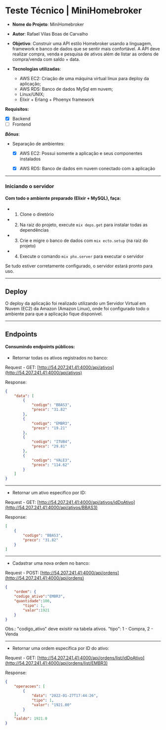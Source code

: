 # Teste Técnico | MiniHomebroker


* **Nome do Projeto**: MiniHomebroker
* **Autor**: Rafael Vilas Boas de Carvalho
* **Objetivo**: Construir uma API estilo Homebroker usando a linguagem, framework e banco de dados que se sentir mais confortável. A API deve realizar compra, venda e pesquisa de ativos além de listar as ordens de compra/venda com saldo + data. 

* **Tecnologias utilizadas**:
  * AWS EC2: Criação de uma máquina virtual linux para deploy da aplicação;
  * AWS RDS: Banco de dados MySql em nuvem;
  * Linux/UNIX;
  * Elixir + Erlang + Phoenyx framework

**Requisitos:**
- [x] Backend
- [ ] Frontend

***Bônus***:
- Separação de ambientes:
  - [x] AWS EC2: Possui somente a aplicação e seus componentes instalados
  - [x] AWS RDS: Banco de dados em nuvem conectado com a aplicação 


----

### Iniciando o servidor
#### Com todo o ambiente preparado (Elixir + MySQL), faça:
  * 1. Clone o diretório
  * 2. Na raiz do projeto, execute `mix deps.get` para instalar todas as dependências
  * 3. Crie e migre o banco de dados com `mix ecto.setup` (na raiz do projeto)
  * 4. Execute o comando `mix phx.server` para executar o servidor

Se tudo estiver corretamente configurado, o servidor estará pronto para uso.

----

## Deploy

O deploy da aplicação foi realizado utilizando um Servidor Virtual em Nuvem (EC2) da Amazon (Amazon Linux), onde foi configurado todo o ambiente para que a aplicação fique disponível.

---

## Endpoints
#### Consumindo endpoints públicos:

* Retornar todas os ativos registrados no banco:

Request - GET: [http://54.207.241.41:4000/api/ativos](http://54.207.241.41:4000/api/ativos)

Response: 
```json
{
	"data": [
		{
			"codigo": "BBAS3",
			"preco": "31.82"
		},
		{
			"codigo": "EMBR3",
			"preco": "19.21"
		},
		{
			"codigo": "ITUB4",
			"preco": "29.81"
		},
		{
			"codigo": "VALE3",
			"preco": "114.62"
		}
	]
}
```
------------
 * Retornar um ativo específico por ID:

Request - GET: [http://54.207.241.41:4000/api/ativos/idDoAtivo](http://54.207.241.41:4000/api/ativos/BBAS3)

Response:
```json
[
	{
		"codigo": "BBAS3",
		"preco": "31.82"
	}
]
```
------------
  * Cadastrar uma nova ordem no banco:

    

Request - POST: [http://54.207.241.41:4000/api/ordens](http://54.207.241.41:4000/api/ordens) 
```json
{
	"ordem": {
	"codigo_ativo":"EMBR3",
	"quantidade":100,
		"tipo": 1,
		"valor":1921
	}
}
```
Obs.: "codigo_ativo" deve exisitir na tabela ativos. "tipo": 1 - Compra, 2 - Venda

------------
 * Retornar uma ordem específica por ID do ativo:

Request - GET: [http://54.207.241.41:4000/api/ordens/list/idDoAtivo](http://54.207.241.41:4000/api/ordens/list/EMBR3)

Response:
```json
{
	"operacoes": [
		{
			"data": "2022-01-27T17:44:26",
			"tipo": 1,
			"valor": "1921.00"
		}
	],
	"saldo": 1921.0
}
```
